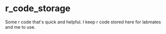 # r_code_storage
Some r code that's quick and helpful. I keep r code stored here for labmates and me to use.
